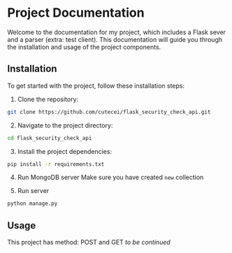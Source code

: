 # Project Documentation

Welcome to the documentation for my project, which includes a Flask sever and a parser (extra: test client). This documentation will guide you through the installation and usage of the project components.

## Installation

To get started with the project, follow these installation steps:

1) Clone the repository:

```bash
git clone https://github.com/cutecei/flask_security_check_api.git
```

2) Navigate to the project directory:

```bash
cd flask_security_check_api
```

3) Install the project dependencies:
```bash
pip install -r requirements.txt
```

4) Run MongoDB server
   Make sure you have created ```new``` collection

6) Run server
```bash
python manage.py
```

## Usage

This project has method: POST and GET
 _to be continued_
